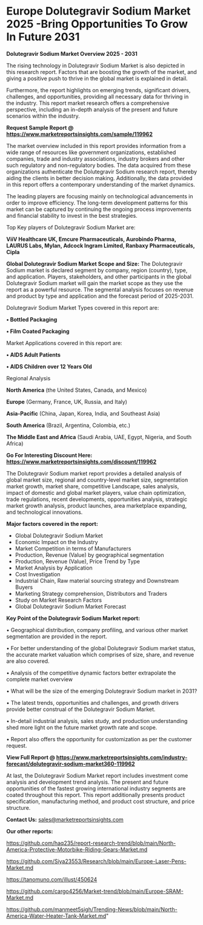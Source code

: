  # Europe Dolutegravir Sodium Market 2025 -Bring Opportunities To Grow In Future 2031

<Strong> Dolutegravir Sodium Market Overview 2025 - 2031</strong>

The rising technology in Dolutegravir Sodium Market is also depicted in this research report. Factors that are boosting the growth of the market, and giving a positive push to thrive in the global market is explained in detail.

Furthermore, the report highlights on emerging trends, significant drivers, challenges, and opportunities, providing all necessary data for thriving in the industry. This report market research offers a comprehensive perspective, including an in-depth analysis of the present and future scenarios within the industry.

<strong>Request Sample Report @ <a href=https://www.marketreportsinsights.com/sample/119962>https://www.marketreportsinsights.com/sample/119962</a></strong>

The market overview included in this report provides information from a wide range of resources like government organizations, established companies, trade and industry associations, industry brokers and other such regulatory and non-regulatory bodies. The data acquired from these organizations authenticate the Dolutegravir Sodium research report, thereby aiding the clients in better decision making. Additionally, the data provided in this report offers a contemporary understanding of the market dynamics.

The leading players are focusing mainly on technological advancements in order to improve efficiency. The long-term development patterns for this market can be captured by continuing the ongoing process improvements and financial stability to invest in the best strategies.

Top Key players of Dolutegravir Sodium Market are:

<strong>ViiV Healthcare UK, Emcure Pharmaceuticals, Aurobindo Pharma, LAURUS Labs, Mylan, Adcock Ingram Limited, Ranbaxy Pharmaceuticals, Cipla</strong>

<strong><b>Global Dolutegravir Sodium Market Scope and Size:</b></strong>
The Dolutegravir Sodium market is declared segment by company, region (country), type, and application. Players, stakeholders, and other participants in the global Dolutegravir Sodium market will gain the market scope as they use the report as a powerful resource. The segmental analysis focuses on revenue and product by type and application and the forecast period of 2025-2031.

Dolutegravir Sodium Market Types covered in this report are:

<strong>• Bottled Packaging

• Film Coated Packaging</strong>

Market Applications covered in this report are:

<strong>• AIDS Adult Patients

• AIDS Children over 12 Years Old</strong> 

Regional Analysis

<strong>North America</strong> (the United States, Canada, and Mexico)

<strong>Europe</strong> (Germany, France, UK, Russia, and Italy)

<strong>Asia-Pacific</strong> (China, Japan, Korea, India, and Southeast Asia)

<strong>South America</strong> (Brazil, Argentina, Colombia, etc.)

<strong>The Middle East and Africa</strong> (Saudi Arabia, UAE, Egypt, Nigeria, and South Africa)

<strong>Go For Interesting Discount Here: <a href=https://www.marketreportsinsights.com/discount/119962>https://www.marketreportsinsights.com/discount/119962</a></strong>

The Dolutegravir Sodium market report provides a detailed analysis of global market size, regional and country-level market size, segmentation market growth, market share, competitive Landscape, sales analysis, impact of domestic and global market players, value chain optimization, trade regulations, recent developments, opportunities analysis, strategic market growth analysis, product launches, area marketplace expanding, and technological innovations.

<strong><b>Major factors covered in the report:</b></strong>
<ul>
  <li>Global Dolutegravir Sodium Market </li>
  <li>Economic Impact on the Industry</li>
  <li>Market Competition in terms of Manufacturers</li>
  <li>Production, Revenue (Value) by geographical segmentation</li>
  <li>Production, Revenue (Value), Price Trend by Type</li>
  <li>Market Analysis by Application</li>
  <li>Cost Investigation</li>
  <li>Industrial Chain, Raw material sourcing strategy and Downstream Buyers</li>
  <li>Marketing Strategy comprehension, Distributors and Traders</li>
  <li>Study on Market Research Factors</li>
  <li>Global Dolutegravir Sodium Market Forecast</li>
</ul>

<strong><b>Key Point of the Dolutegravir Sodium Market report:</b></strong>

• Geographical distribution, company profiling, and various other market segmentation are provided in the report.

• For better understanding of the global Dolutegravir Sodium market status, the accurate market valuation which comprises of size, share, and revenue are also covered.

• Analysis of the competitive dynamic factors better extrapolate the complete market overview

• What will be the size of the emerging Dolutegravir Sodium market in 2031?

• The latest trends, opportunities and challenges, and growth drivers provide better construal of the Dolutegravir Sodium Market.

• In-detail industrial analysis, sales study, and production understanding shed more light on the future market growth rate and scope.

• Report also offers the opportunity for customization as per the customer request.

<strong><b>View Full Report @ <a href=https://www.marketreportsinsights.com/industry-forecast/dolutegravir-sodium-market360-119962>https://www.marketreportsinsights.com/industry-forecast/dolutegravir-sodium-market360-119962</a></b></strong>


At last, the Dolutegravir Sodium Market report includes investment come analysis and development trend analysis. The present and future opportunities of the fastest growing international industry segments are coated throughout this report. This report additionally presents product specification, manufacturing method, and product cost structure, and price structure.

<strong>Contact Us:</strong>
sales@marketreportsinsights.com

<strong>Our other reports:</strong>

<a href=https://github.com/haq235/report-research-trend/blob/main/North-America-Protective-Motorbike-Riding-Gears-Market.md>https://github.com/haq235/report-research-trend/blob/main/North-America-Protective-Motorbike-Riding-Gears-Market.md</a>

<a href=https://github.com/Siya23553/Research/blob/main/Europe-Laser-Pens-Market.md>https://github.com/Siya23553/Research/blob/main/Europe-Laser-Pens-Market.md</a>

<a href=https://tanomuno.com/illust/450624>https://tanomuno.com/illust/450624</a>

<a href=https://github.com/cargo4256/Market-trend/blob/main/Europe-SRAM-Market.md>https://github.com/cargo4256/Market-trend/blob/main/Europe-SRAM-Market.md</a>

<a href=https://github.com/manmeet5sigh/Trending-News/blob/main/North-America-Water-Heater-Tank-Market.md>https://github.com/manmeet5sigh/Trending-News/blob/main/North-America-Water-Heater-Tank-Market.md</a>"
